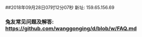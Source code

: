 ##2018年09月28日07时12分07秒 新址: 159.65.156.69
### 兔友常见问题及解答: https://github.com/wanggonging/d/blob/w/FAQ.md
